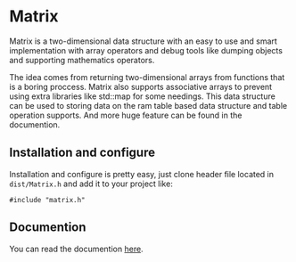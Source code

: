 # Matrix
Matrix is a two-dimensional data structure with an easy to use and smart implementation with array operators and debug tools like dumping objects and supporting mathematics operators.

The idea comes from returning two-dimensional arrays from functions that is a boring proccess. Matrix also supports associative arrays to prevent using extra libraries like std::map for some needings. This data structure can be used to storing data on the ram table based data structure and table operation supports. And more huge feature can be found in the documention.

## Installation and configure
Installation and configure is pretty easy, just clone header file located in `dist/Matrix.h` and add it to your project like:

`#include "matrix.h"`

## Documention
You can read the documention [here](https://www.amirforsati.ir/doc/11).
